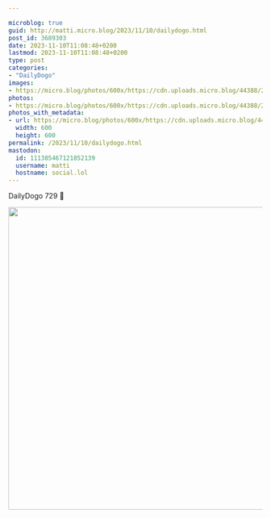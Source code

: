 ```yaml
---

microblog: true
guid: http://matti.micro.blog/2023/11/10/dailydogo.html
post_id: 3689303
date: 2023-11-10T11:08:48+0200
lastmod: 2023-11-10T11:08:48+0200
type: post
categories:
- "DailyDogo"
images:
- https://micro.blog/photos/600x/https://cdn.uploads.micro.blog/44388/2023/7e32547fc89a484fbaa91c7339568128.jpg
photos:
- https://micro.blog/photos/600x/https://cdn.uploads.micro.blog/44388/2023/7e32547fc89a484fbaa91c7339568128.jpg
photos_with_metadata:
- url: https://micro.blog/photos/600x/https://cdn.uploads.micro.blog/44388/2023/7e32547fc89a484fbaa91c7339568128.jpg
  width: 600
  height: 600
permalink: /2023/11/10/dailydogo.html
mastodon:
  id: 111385467121852139
  username: matti
  hostname: social.lol
---
```

DailyDogo 729 🐶

<img src="https://micro.blog/photos/600x/https://blog.martin-haehnel.de/uploads/2023/7e32547fc89a484fbaa91c7339568128.jpg" width="600" height="600" alt="" />
